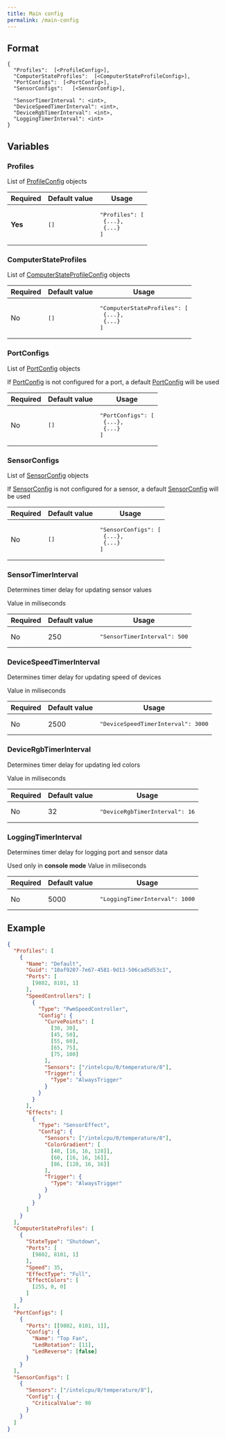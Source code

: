 ```yaml
---
title: Main config
permalink: /main-config
---
```


## Format

```
{
  "Profiles":  [<ProfileConfig>],
  "ComputerStateProfiles":  [<ComputerStateProfileConfig>],
  "PortConfigs":  [<PortConfig>],
  "SensorConfigs":   [<SensorConfig>],

  "SensorTimerInterval ": <int>,
  "DeviceSpeedTimerInterval": <int>,
  "DeviceRgbTimerInterval": <int>,
  "LoggingTimerInterval": <int>
}
```

## Variables

### Profiles
List of [ProfileConfig](/profile-config) objects

| Required | Default value | Usage 
|----------|---------------|--------
| **Yes** | <pre>[]</pre> | <pre>"Profiles": [<br>    {...},<br>    {...}<br>]</pre>

### ComputerStateProfiles
List of [ComputerStateProfileConfig](/computer-state-profile-config) objects

| Required | Default value | Usage 
|----------|---------------|--------
| No | <pre>[]</pre> | <pre>"ComputerStateProfiles": [<br>    {...},<br>    {...}<br>]</pre>

### PortConfigs 
List of [PortConfig](/port-config) objects

If [PortConfig](/port-config) is not configured for a port, a default [PortConfig](/port-config) will be used

| Required | Default value | Usage 
|----------|---------------|--------
| No | <pre>[]</pre> | <pre>"PortConfigs": [<br>    {...},<br>    {...}<br>]</pre>

### SensorConfigs
List of [SensorConfig](/sensor-config) objects

If [SensorConfig](/sensor-config) is not configured for a sensor, a default [SensorConfig](/sensor-config) will be used

| Required | Default value | Usage 
|----------|---------------|--------
| No | <pre>[]</pre> | <pre>"SensorConfigs": [<br>    {...},<br>    {...}<br>]</pre>

### SensorTimerInterval 
Determines timer delay for updating sensor values

Value in miliseconds

| Required | Default value | Usage 
|----------|---------------|--------
| No | 250 | <pre>"SensorTimerInterval": 500</pre>

### DeviceSpeedTimerInterval
Determines timer delay for updating speed of devices

Value in miliseconds

| Required | Default value | Usage 
|----------|---------------|--------
| No | 2500 | <pre>"DeviceSpeedTimerInterval": 3000</pre>

### DeviceRgbTimerInterval
Determines timer delay for updating led colors

Value in miliseconds

| Required | Default value | Usage 
|----------|---------------|--------
| No | 32 | <pre>"DeviceRgbTimerInterval": 16</pre>

### LoggingTimerInterval
Determines timer delay for logging port and sensor data

Used only in **console mode**
Value in miliseconds

| Required | Default value | Usage 
|----------|---------------|--------
| No | 5000 | <pre>"LoggingTimerInterval": 1000</pre>

## Example

```json
{
  "Profiles": [
    {
      "Name": "Default",
      "Guid": "10af9207-7e67-4581-9d13-506cad5d53c1",
      "Ports": [
        [9802, 8101, 1]
      ],
      "SpeedControllers": [
        {
          "Type": "PwmSpeedController", 
          "Config": {
            "CurvePoints": [
              [30, 30],
              [45, 50],
              [55, 60],
              [65, 75],
              [75, 100]
            ],
            "Sensors": ["/intelcpu/0/temperature/8"],
            "Trigger": {
              "Type": "AlwaysTrigger"
            }
          }
        }
      ],
      "Effects": [
        {
          "Type": "SensorEffect",
          "Config": {
            "Sensors": ["/intelcpu/0/temperature/8"],
            "ColorGradient": [
              [40, [16, 16, 128]],
              [60, [16, 16, 16]],
              [86, [128, 16, 16]]
            ],
            "Trigger": {
              "Type": "AlwaysTrigger"
            }
          }
        }
      ]
    }
  ],
  "ComputerStateProfiles": [
    {
      "StateType": "Shutdown",
      "Ports": [
        [9802, 8101, 1]
      ],
      "Speed": 35,
      "EffectType": "Full",
      "EffectColors": [
        [255, 0, 0]
      ]
    }
  ],
  "PortConfigs": [
    {
      "Ports": [[9802, 8101, 1]],
      "Config": {
        "Name": "Top Fan",
        "LedRotation": [11],
        "LedReverse": [false]
      }
    }
  ],
  "SensorConfigs": [
    {
      "Sensors": ["/intelcpu/0/temperature/8"],
      "Config": {
        "CriticalValue": 90
      }
    }
  ]
}
```